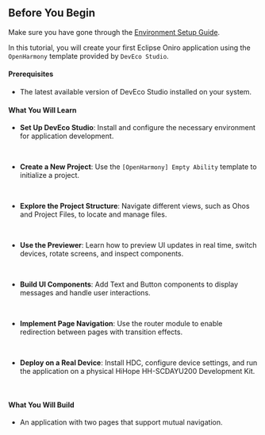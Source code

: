 ## Before You Begin  

Make sure you have gone through the [Environment Setup Guide](/application-development/environment-setup-config/).  

<!--  -->
In this tutorial, you will create your first Eclipse Oniro application using the `OpenHarmony` template provided by `DevEco Studio`. 

#### Prerequisites
- The latest available version of DevEco Studio installed on your system.

#### What You Will Learn  
- **Set Up DevEco Studio**: Install and configure the necessary environment for application development.
<br>

- **Create a New Project**: Use the `[OpenHarmony] Empty Ability` template to initialize a project.
<br>

- **Explore the Project Structure**: Navigate different views, such as Ohos and Project Files, to locate and manage files.
<br>

- **Use the Previewer**: Learn how to preview UI updates in real time, switch devices, rotate screens, and inspect components.
<br>

- **Build UI Components**: Add Text and Button components to display messages and handle user interactions.
<br>

- **Implement Page Navigation**: Use the router module to enable redirection between pages with transition effects.
<br>

- **Deploy on a Real Device**: Install HDC, configure device settings, and run the application on a physical HiHope HH-SCDAYU200 Development Kit.
<br>

#### What You Will Build
- An application with two pages that support mutual navigation.
